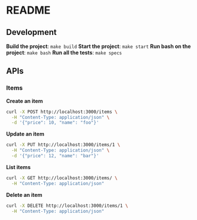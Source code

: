 # README
## Development

**Build the project**: `make build`
**Start the project**: `make start`
**Run bash on the project**: `make bash`
**Run all the tests**: `make specs`


## APIs

### Items

**Create an item**

```bash
curl -X POST http://localhost:3000/items \
  -H "Content-Type: application/json" \
  -d '{"price": 10, "name": "foo"}'
```

**Update an item**

```bash
curl -X PUT http://localhost:3000/items/1 \
  -H "Content-Type: application/json" \
  -d '{"price": 12, "name": "bar"}'
```

**List items**

```bash
curl -X GET http://localhost:3000/items/ \
  -H "Content-Type: application/json"
```

**Delete an item**

```bash
curl -X DELETE http://localhost:3000/items/1 \
  -H "Content-Type: application/json"
```
